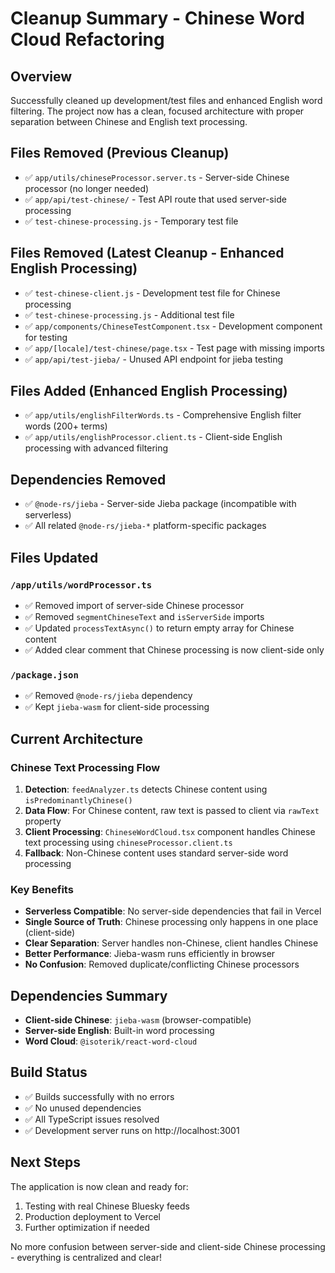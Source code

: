# Cleanup Summary - Chinese Word Cloud Refactoring

## Overview

Successfully cleaned up development/test files and enhanced English word filtering. The project now has a clean, focused architecture with proper separation between Chinese and English text processing.

## Files Removed (Previous Cleanup)

- ✅ `app/utils/chineseProcessor.server.ts` - Server-side Chinese processor (no longer needed)
- ✅ `app/api/test-chinese/` - Test API route that used server-side processing
- ✅ `test-chinese-processing.js` - Temporary test file

## Files Removed (Latest Cleanup - Enhanced English Processing)

- ✅ `test-chinese-client.js` - Development test file for Chinese processing
- ✅ `test-chinese-processing.js` - Additional test file
- ✅ `app/components/ChineseTestComponent.tsx` - Development component for testing
- ✅ `app/[locale]/test-chinese/page.tsx` - Test page with missing imports
- ✅ `app/api/test-jieba/` - Unused API endpoint for jieba testing

## Files Added (Enhanced English Processing)

- ✅ `app/utils/englishFilterWords.ts` - Comprehensive English filter words (200+ terms)
- ✅ `app/utils/englishProcessor.client.ts` - Client-side English processing with advanced filtering

## Dependencies Removed

- ✅ `@node-rs/jieba` - Server-side Jieba package (incompatible with serverless)
- ✅ All related `@node-rs/jieba-*` platform-specific packages

## Files Updated

### `/app/utils/wordProcessor.ts`

- ✅ Removed import of server-side Chinese processor
- ✅ Removed `segmentChineseText` and `isServerSide` imports
- ✅ Updated `processTextAsync()` to return empty array for Chinese content
- ✅ Added clear comment that Chinese processing is now client-side only

### `/package.json`

- ✅ Removed `@node-rs/jieba` dependency
- ✅ Kept `jieba-wasm` for client-side processing

## Current Architecture

### Chinese Text Processing Flow

1. **Detection**: `feedAnalyzer.ts` detects Chinese content using `isPredominantlyChinese()`
2. **Data Flow**: For Chinese content, raw text is passed to client via `rawText` property
3. **Client Processing**: `ChineseWordCloud.tsx` component handles Chinese text processing using `chineseProcessor.client.ts`
4. **Fallback**: Non-Chinese content uses standard server-side word processing

### Key Benefits

- **Serverless Compatible**: No server-side dependencies that fail in Vercel
- **Single Source of Truth**: Chinese processing only happens in one place (client-side)
- **Clear Separation**: Server handles non-Chinese, client handles Chinese
- **Better Performance**: Jieba-wasm runs efficiently in browser
- **No Confusion**: Removed duplicate/conflicting Chinese processors

## Dependencies Summary

- **Client-side Chinese**: `jieba-wasm` (browser-compatible)
- **Server-side English**: Built-in word processing
- **Word Cloud**: `@isoterik/react-word-cloud`

## Build Status

- ✅ Builds successfully with no errors
- ✅ No unused dependencies
- ✅ All TypeScript issues resolved
- ✅ Development server runs on http://localhost:3001

## Next Steps

The application is now clean and ready for:

1. Testing with real Chinese Bluesky feeds
2. Production deployment to Vercel
3. Further optimization if needed

No more confusion between server-side and client-side Chinese processing - everything is centralized and clear!
